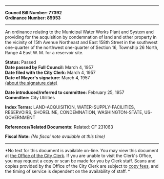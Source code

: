 * * * * *  
  
**Council Bill Number: [](#h0)[](#h2)77392**   
**Ordinance Number: 85953**  
  
* * * * *  
  
An ordinance relating to the Municipal Water Works Plant and System and providing for the acquisition by condemnation of land and other property in the vicinity of 15th Avenue Northeast and East 158th Street in the southwest one-quarter of the northwest one-quarter of Section 16, Township 26 North, Range 4 East W. M. for a reservoir site.  
  
**Status:** Passed   
**Date passed by Full Council:** March 4, 1957   
**Date filed with the City Clerk:** March 4, 1957   
**Date of Mayor's signature:** March 4, 1957   
[(about the signature date)](/~public/approvaldate.htm)   
  
  
**Date introduced/referred to committee:** February 25, 1957   
**Committee:** City Utilities   
  
**Index Terms:** LAND-ACQUISITION, WATER-SUPPLY-FACILITIES, RESERVOIRS, SHORELINE, CONDEMNATION, WASHINGTON-STATE, US-GOVERNMENT  
  
**References/Related Documents:** Related: CF 231063  
  
**Fiscal Note:** *(No fiscal note available at this time)*  
  
* * * * *  
  
*No text for this document is available on-line. You may view this document at [the Office of the City Clerk](http://www.seattle.gov/leg/clerk/contactUs.htm). If you are unable to visit the Clerk's Office, you may request a copy or scan be made for you by Clerk staff. Scans and copies provided by the Office of the City Clerk are subject to [copy fees](http://clerk.seattle.gov/~public/clerkfees.htm), and the timing of service is dependent on the availability of staff. *  
  
  
